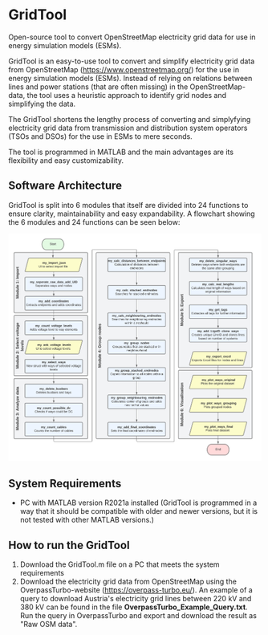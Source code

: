 # GridTool
Open-source tool to convert OpenStreetMap electricity grid data for use in energy simulation models (ESMs).

GridTool is an easy-to-use tool to convert and simplify electricity grid data from OpenStreetMap (https://www.openstreetmap.org/) for the use in energy simulation models (ESMs). Instead of relying on relations between lines and power stations (that are often missing) in the OpenStreetMap-data, the tool uses a heuristic approach to identify grid nodes and simplifying the data.

The GridTool shortens the lengthy process of converting and simplyfying electricity grid data from transmission and distribution system operators (TSOs and DSOs) for the use in ESMs to mere seconds.

The tool is programmed in MATLAB and the main advantages are its flexibility and easy customizability.

## Software Architecture
GridTool is split into 6 modules that itself are divided into 24 functions to ensure clarity, maintainability and easy expandability. A flowchart showing the 6 modules and 24 functions can be seen below:

![GridTool_FlowChart](Figures/GridTool_FlowChart_Detailed.png)

## System Requirements
* PC with MATLAB version R2021a installed (GridTool is programmed in a way that it should be compatible with older and newer versions, but it is not tested with other MATLAB versions.)

## How to run the GridTool
1) Download the GridTool.m file on a PC that meets the system requirements
2) Download the electricity grid data from OpenStreetMap using the OverpassTurbo-website (https://overpass-turbo.eu/). An example of a query to download Austria's electricity grid lines between 220 kV and 380 kV can be found in the file **OverpassTurbo_Example_Query.txt**. Run the query in OverpassTurbo and export and download the result as "Raw OSM data".
